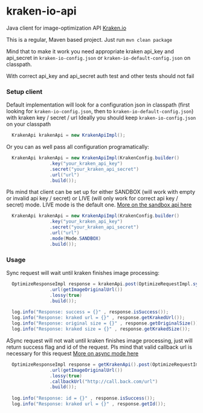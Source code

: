 # kraken-io-api

Java client for image-optimization API [Kraken.io](https://kraken.io/)

This is a regular, Maven based project.
Just run `mvn clean package`

Mind that to make it work you need appropriate kraken api_key and api_secret
in `kraken-io-config.json` or `kraken-io-default-config.json` on classpath.

With correct api_key and api_secret auth test and other tests should not fail

### Setup client

Default implementation will look for a configuration json in classpath (first looking for `kraken-io-config.json`, then to `kraken-io-default-config.json`)
with kraken key / secret / url
Ideally you should keep  `kraken-io-config.json` on your classpath

```java
  KrakenApi krakenApi = new KrakenApiImpl();
```

Or you can as well pass all configuration programatically:

```java
  KrakenApi krakenApi = new KrakenApiImpl(KrakenConfig.builder()
                .key("your_kraken_api_key")
                .secret("your_kraken_api_secret")
                .url("url")
                .build());
```

Pls mind that client can be set up for either SANDBOX (will work with empty or invalid api key / secret) or LIVE (will only work for correct api key / secret) mode.
LIVE mode is the default one.
[More on the sandbox api here](https://kraken.io/docs/sandbox)

```java
  KrakenApi krakenApi = new KrakenApiImpl(KrakenConfig.builder()
                .key("your_kraken_api_key")
                .secret("your_kraken_api_secret")
                .url("url")
                .mode(Mode.SANDBOX)
                .build());
```

### Usage

Sync request will wait until kraken finishes image processing:

```java
  OptimizeResponseImpl response = krakenApi.post(OptimizeRequestImpl.syncBuilder()
                .url(getImageOriginalUrl())
                .lossy(true)
                .build());
                
  log.info("Response: success = {}" , response.isSuccess());
  log.info("Response: kraked url = {}" , response.getKrakedUrl());
  log.info("Response: original size = {}" , response.getOriginalSize());
  log.info("Response: kraked size = {}" , response.getKrakedSize());
```

ASync request will not wait until kraken finishes image processing, just will return success flag and id of the request.
Pls mind that valid callback url is necessary for this request
[More on async mode here](https://kraken.io/docs/wait-callback)

```java
  OptimizeResponseImpl response = getKrakenApi().post(OptimizeRequestImpl.asyncBuilder()
                .url(getImageOriginalUrl())
                .lossy(true)
                .callbackUrl("http://call.back.com/url")
                .build());
                
  log.info("Response: id = {}" , response.isSuccess());
  log.info("Response: kraked url = {}" , response.getId());
```
